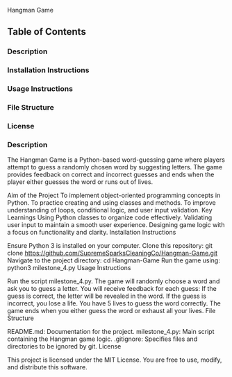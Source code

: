 Hangman Game

## Table of Contents

### Description
### Installation Instructions
### Usage Instructions
### File Structure
### License
### Description

The Hangman Game is a Python-based word-guessing game where players attempt to guess a randomly chosen word by suggesting letters. The game provides feedback on correct and incorrect guesses and ends when the player either guesses the word or runs out of lives.

Aim of the Project
To implement object-oriented programming concepts in Python.
To practice creating and using classes and methods.
To improve understanding of loops, conditional logic, and user input validation.
Key Learnings
Using Python classes to organize code effectively.
Validating user input to maintain a smooth user experience.
Designing game logic with a focus on functionality and clarity.
Installation Instructions

Ensure Python 3 is installed on your computer.
Clone this repository:
git clone https://github.com/SupremeSparksCleaningCo/Hangman-Game.git
Navigate to the project directory:
cd Hangman-Game
Run the game using:
python3 milestone_4.py
Usage Instructions

Run the script milestone_4.py.
The game will randomly choose a word and ask you to guess a letter.
You will receive feedback for each guess:
If the guess is correct, the letter will be revealed in the word.
If the guess is incorrect, you lose a life.
You have 5 lives to guess the word correctly.
The game ends when you either guess the word or exhaust all your lives.
File Structure

README.md: Documentation for the project.
milestone_4.py: Main script containing the Hangman game logic.
.gitignore: Specifies files and directories to be ignored by git.
License

This project is licensed under the MIT License. You are free to use, modify, and distribute this software.